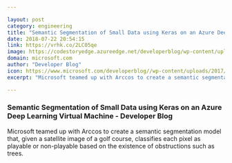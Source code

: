 ```yaml
---

layout: post
category: engineering
title: "Semantic Segmentation of Small Data using Keras on an Azure Deep Learning Virtual Machine - Developer Blog"
date: 2018-07-22 20:54:15
link: https://vrhk.co/2LC05qe
image: https://codestoryedge.azureedge.net/developerblog/wp-content/uploads/Screen-Shot-2018-07-12-at-12.34.28-PM.png
domain: microsoft.com
author: "Developer Blog"
icon: https://www.microsoft.com/developerblog//wp-content/uploads/2017/01/Untitled.png
excerpt: "Microsoft teamed up with Arccos to create a semantic segmentation model that, given a satellite image of a golf course, classifies each pixel as playable or non-playable based on the existence of obstructions such as trees."

---
```


### Semantic Segmentation of Small Data using Keras on an Azure Deep Learning Virtual Machine - Developer Blog

Microsoft teamed up with Arccos to create a semantic segmentation model that, given a satellite image of a golf course, classifies each pixel as playable or non-playable based on the existence of obstructions such as trees.